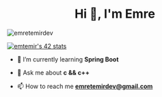 <h1 align="center">Hi 👋, I'm Emre</h1>

<p align="left"> <img src="https://komarev.com/ghpvc/?username=emretemirdev&label=Profile%20views&color=0e75b6&style=flat" alt="emretemirdev" /> </p>
<a href="https://github.com/Coday-meric/badge42"><img src="https://badge42.coday.fr/api/v2/clsjde1b0167001p434xkvb6s/stats?cursusId=21&coalitionId=366" alt="emtemir's 42 stats" /></a>
</a>



- 🌱 I’m currently learning **Spring Boot**

- 💬 Ask me about **c && c++**

- 📫 How to reach me **emretemirdev@gmail.com**

